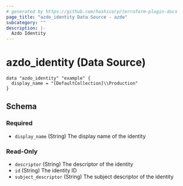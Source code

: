 ```yaml
---
# generated by https://github.com/hashicorp/terraform-plugin-docs
page_title: "azdo_identity Data Source - azdo"
subcategory: ""
description: |-
  Azdo Identity
---
```


# azdo_identity (Data Source)

```
data "azdo_identity" "example" {
  display_name = "[DefaultCollection]\\Production"
}
```



<!-- schema generated by tfplugindocs -->
## Schema

### Required

- `display_name` (String) The display name of the identity

### Read-Only

- `descriptor` (String) The descriptor of the identity
- `id` (String) The identity ID
- `subject_descriptor` (String) The subject descriptor of the identity
